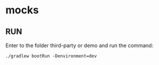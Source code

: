 # mocks

## RUN 

Enter to the folder third-party or demo and run the command:

```
./gradlew bootRun -Denvironment=dev
```
